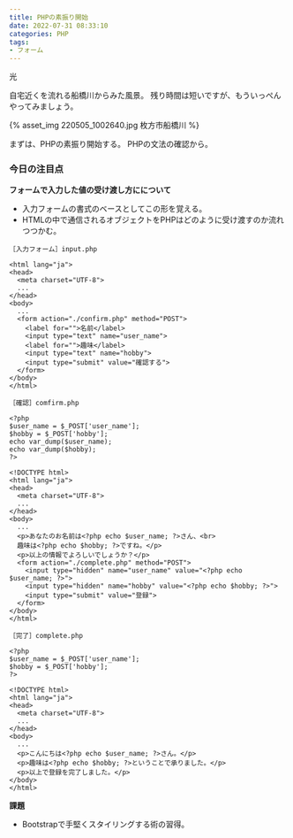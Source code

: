 ```yaml
---
title: PHPの素振り開始
date: 2022-07-31 08:33:10
categories: PHP
tags: 
- フォーム
---
```


光

自宅近くを流れる船橋川からみた風景。
残り時間は短いですが、もういっぺんやってみましょう。

{% asset_img 220505_1002640.jpg 枚方市船橋川 %}

まずは、PHPの素振り開始する。
PHPの文法の確認から。

### 今日の注目点

**フォームで入力した値の受け渡し方にについて**

* 入力フォームの書式のベースとしてこの形を覚える。
* HTMLの中で通信されるオブジェクトをPHPはどのように受け渡すのか流れつつかむ。

```
［入力フォーム］input.php

<html lang="ja">
<head>
  <meta charset="UTF-8">
  ...
</head>
<body>
  ...
  <form action="./confirm.php" method="POST">
    <label for="">名前</label>
    <input type="text" name="user_name">
    <label for="">趣味</label>
    <input type="text" name="hobby">
    <input type="submit" value="確認する">
  </form>
</body>
</html>
```

```
［確認］comfirm.php

<?php
$user_name = $_POST['user_name'];
$hobby = $_POST['hobby'];
echo var_dump($user_name);
echo var_dump($hobby);
?>

<!DOCTYPE html>
<html lang="ja">
<head>
  <meta charset="UTF-8">
  ...
</head>
<body>
  ...
  <p>あなたのお名前は<?php echo $user_name; ?>さん、<br>
  趣味は<?php echo $hobby; ?>ですね。</p>
  <p>以上の情報でよろしいでしょうか？</p>
  <form action="./complete.php" method="POST">
    <input type="hidden" name="user_name" value="<?php echo $user_name; ?>">
    <input type="hidden" name="hobby" value="<?php echo $hobby; ?>">
    <input type="submit" value="登録">
  </form>
</body>
</html>
```

```
［完了］complete.php

<?php
$user_name = $_POST['user_name'];
$hobby = $_POST['hobby'];
?>

<!DOCTYPE html>
<html lang="ja">
<head>
  <meta charset="UTF-8">
  ...
</head>
<body>
  ...
  <p>こんにちは<?php echo $user_name; ?>さん。</p>
  <p>趣味は<?php echo $hobby; ?>ということで承りました。</p>
  <p>以上で登録を完了しました。</p>
</body>
</html>
```

**課題**
* Bootstrapで手堅くスタイリングする術の習得。
